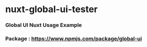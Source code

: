 # nuxt-global-ui-tester

### Global UI Nuxt Usage Example
### Package : https://www.npmjs.com/package/global-ui
